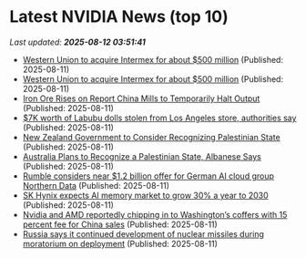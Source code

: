 # Latest NVIDIA News (top 10)
_Last updated: **2025-08-12 03:51:41**_

- [Western Union to acquire Intermex for about $500 million](https://biztoc.com/x/5293706ffd2f7338) (Published: 2025-08-11)
- [Western Union to acquire Intermex for about $500 million](https://biztoc.com/x/5293706ffd2f7338) (Published: 2025-08-11)
- [Iron Ore Rises on Report China Mills to Temporarily Halt Output](https://biztoc.com/x/be0aaa74d969041b) (Published: 2025-08-11)
- [$7K worth of Labubu dolls stolen from Los Angeles store, authorities say](https://biztoc.com/x/be354d92e4110fbe) (Published: 2025-08-11)
- [New Zealand Government to Consider Recognizing Palestinian State](https://biztoc.com/x/8166bcca41ec2724) (Published: 2025-08-11)
- [Australia Plans to Recognize a Palestinian State, Albanese Says](https://biztoc.com/x/8bf81488a9be33c0) (Published: 2025-08-11)
- [Rumble considers near $1.2 billion offer for German AI cloud group Northern Data](https://biztoc.com/x/8ce87360c2f3b5e3) (Published: 2025-08-11)
- [SK Hynix expects AI memory market to grow 30% a year to 2030](https://biztoc.com/x/fd07ee2eb4fca2fd) (Published: 2025-08-11)
- [Nvidia and AMD reportedly chipping in to Washington’s coffers with 15 percent fee for China sales](https://biztoc.com/x/2e91f7d1b38f98e0) (Published: 2025-08-11)
- [Russia says it continued development of nuclear missiles during moratorium on deployment](https://biztoc.com/x/2bf91922f19f708e) (Published: 2025-08-11)
